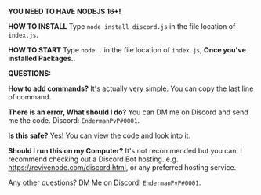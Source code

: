 **YOU NEED TO HAVE NODEJS 16+!**


**HOW TO INSTALL**
	Type `node install discord.js` in the file location of `index.js`.
	
**HOW TO START**
	Type `node .` in the file location of `index.js`, **Once you've installed Packages.**.
	
	
**QUESTIONS:**

**How to add commands?**
It's actually very simple. You can copy the last line of command. 

**There is an error, What should I do?**
You can DM me on Discord and send me the code. Discord: `EndermanPvP#0001`. 

**Is this safe?**
Yes! You can view the code and look into it. 

**Should I run this on my Computer?**
It's not recommended but you can. I recommend checking out a Discord Bot hosting. e.g. https://revivenode.com/discord.html, or any preferred hosting service.


Any other questions? DM Me on Discord! `EndermanPvP#0001`.
